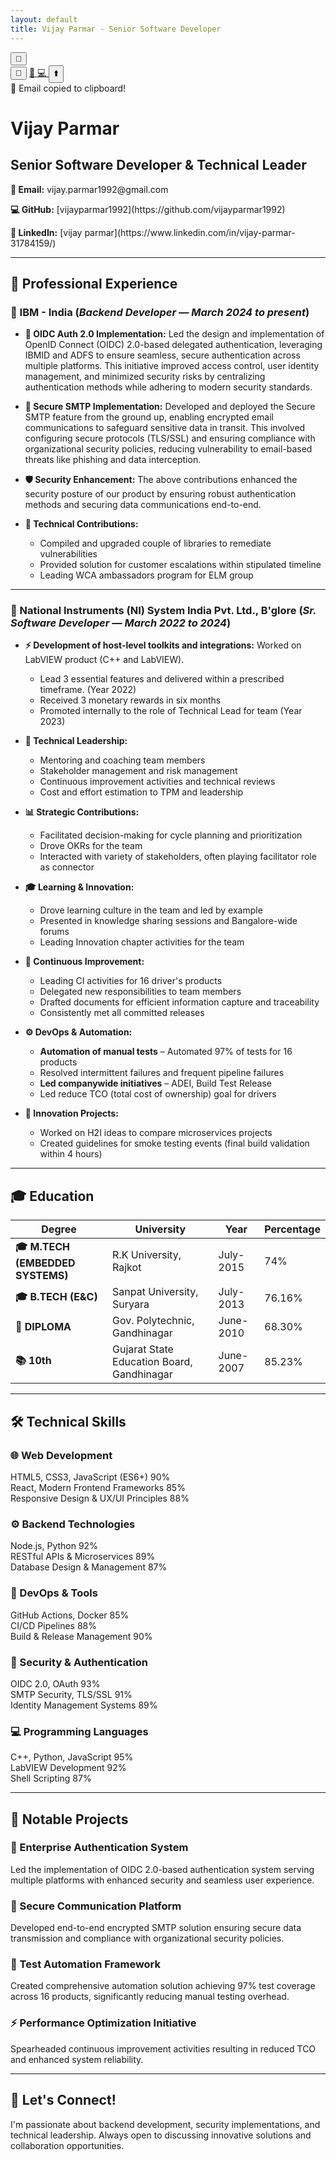 ```yaml
---
layout: default
title: Vijay Parmar - Senior Software Developer
---
```


<!-- Dark Mode Toggle -->
<button class="theme-toggle" id="themeToggle" aria-label="Toggle dark mode">
  <span id="themeIcon">🌙</span>
</button>

<!-- Floating Action Buttons -->
<div class="floating-actions">
  <button class="fab fab-email" onclick="copyEmail()" aria-label="Copy email address">
    📧
  </button>
  <a href="https://www.linkedin.com/in/vijay-parmar-31784159/" target="_blank" class="fab fab-linkedin" aria-label="LinkedIn profile">
    💼
  </a>
  <a href="https://github.com/vijayparmar1992" target="_blank" class="fab fab-github" aria-label="GitHub profile">
    💻
  </a>
  <button class="fab fab-top" onclick="scrollToTop()" aria-label="Scroll to top">
    ⬆️
  </button>
</div>

<!-- Copy Email Feedback -->
<div class="copy-feedback" id="copyFeedback">
  📧 Email copied to clipboard!
</div>

<div class="hero-section">

# Vijay Parmar
## Senior Software Developer & Technical Leader

<div class="contact-info">
<p><strong>📧 Email:</strong> vijay.parmar1992@gmail.com</p>  
<p><strong>💻 GitHub:</strong> [vijayparmar1992](https://github.com/vijayparmar1992)</p>  
<p><strong>🔗 LinkedIn:</strong> [vijay parmar](https://www.linkedin.com/in/vijay-parmar-31784159/)</p>
</div>

</div>

---

## 💼 Professional Experience

### **🏢 IBM - India** (*Backend Developer — March 2024 to present*)

- **🔐 OIDC Auth 2.0 Implementation:** Led the design and implementation of OpenID Connect (OIDC) 2.0-based delegated authentication, leveraging IBMID and ADFS to ensure seamless, secure authentication across multiple platforms. This initiative improved access control, user identity management, and minimized security risks by centralizing authentication methods while adhering to modern security standards.

- **📧 Secure SMTP Implementation:** Developed and deployed the Secure SMTP feature from the ground up, enabling encrypted email communications to safeguard sensitive data in transit. This involved configuring secure protocols (TLS/SSL) and ensuring compliance with organizational security policies, reducing vulnerability to email-based threats like phishing and data interception.

- **🛡️ Security Enhancement:** The above contributions enhanced the security posture of our product by ensuring robust authentication methods and securing data communications end-to-end.

- **🔧 Technical Contributions:**
  - Compiled and upgraded couple of libraries to remediate vulnerabilities
  - Provided solution for customer escalations within stipulated timeline
  - Leading WCA ambassadors program for ELM group

---

### **🔬 National Instruments (NI) System India Pvt. Ltd., B'glore** (*Sr. Software Developer — March 2022 to 2024*)

- **⚡ Development of host-level toolkits and integrations:** Worked on LabVIEW product (C++ and LabVIEW).
  - Lead 3 essential features and delivered within a prescribed timeframe. (Year 2022)
  - Received 3 monetary rewards in six months
  - Promoted internally to the role of Technical Lead for team (Year 2023)

- **👥 Technical Leadership:** 
  - Mentoring and coaching team members
  - Stakeholder management and risk management
  - Continuous improvement activities and technical reviews
  - Cost and effort estimation to TPM and leadership

- **📊 Strategic Contributions:**
  - Facilitated decision-making for cycle planning and prioritization
  - Drove OKRs for the team
  - Interacted with variety of stakeholders, often playing facilitator role as connector

- **🎓 Learning & Innovation:**
  - Drove learning culture in the team and led by example
  - Presented in knowledge sharing sessions and Bangalore-wide forums
  - Leading Innovation chapter activities for the team

- **🔄 Continuous Improvement:**
  - Leading CI activities for 16 driver's products
  - Delegated new responsibilities to team members
  - Drafted documents for efficient information capture and traceability
  - Consistently met all committed releases

- **⚙️ DevOps & Automation:**
  - **Automation of manual tests** – Automated 97% of tests for 16 products
  - Resolved intermittent failures and frequent pipeline failures
  - **Led companywide initiatives** – ADEI, Build Test Release
  - Led reduce TCO (total cost of ownership) goal for drivers

- **🚀 Innovation Projects:**
  - Worked on H2I ideas to compare microservices projects
  - Created guidelines for smoke testing events (final build validation within 4 hours)

---

## 🎓 Education

| Degree | University | Year | Percentage |
|--------|------------|------|------------|
| **🎓 M.TECH (EMBEDDED SYSTEMS)** | R.K University, Rajkot | July-2015 | 74% |
| **🎓 B.TECH (E&C)** | Sanpat University, Suryara | July-2013 | 76.16% |
| **📜 DIPLOMA** | Gov. Polytechnic, Gandhinagar | June-2010 | 68.30% |
| **📚 10th** | Gujarat State Education Board, Gandhinagar | June-2007 | 85.23% |

---

## 🛠️ Technical Skills

<div class="skills-grid">

### **🌐 Web Development**
<div class="skill-item" style="--skill-width: 90%">
  <span class="skill-name">HTML5, CSS3, JavaScript (ES6+)</span>
  <span class="skill-level">90%</span>
</div>
<div class="skill-item" style="--skill-width: 85%">
  <span class="skill-name">React, Modern Frontend Frameworks</span>
  <span class="skill-level">85%</span>
</div>
<div class="skill-item" style="--skill-width: 88%">
  <span class="skill-name">Responsive Design & UX/UI Principles</span>
  <span class="skill-level">88%</span>
</div>

### **⚙️ Backend Technologies**
<div class="skill-item" style="--skill-width: 92%">
  <span class="skill-name">Node.js, Python</span>
  <span class="skill-level">92%</span>
</div>
<div class="skill-item" style="--skill-width: 89%">
  <span class="skill-name">RESTful APIs & Microservices</span>
  <span class="skill-level">89%</span>
</div>
<div class="skill-item" style="--skill-width: 87%">
  <span class="skill-name">Database Design & Management</span>
  <span class="skill-level">87%</span>
</div>

### **🔧 DevOps & Tools**
<div class="skill-item" style="--skill-width: 85%">
  <span class="skill-name">GitHub Actions, Docker</span>
  <span class="skill-level">85%</span>
</div>
<div class="skill-item" style="--skill-width: 88%">
  <span class="skill-name">CI/CD Pipelines</span>
  <span class="skill-level">88%</span>
</div>
<div class="skill-item" style="--skill-width: 90%">
  <span class="skill-name">Build & Release Management</span>
  <span class="skill-level">90%</span>
</div>

### **🔐 Security & Authentication**
<div class="skill-item" style="--skill-width: 93%">
  <span class="skill-name">OIDC 2.0, OAuth</span>
  <span class="skill-level">93%</span>
</div>
<div class="skill-item" style="--skill-width: 91%">
  <span class="skill-name">SMTP Security, TLS/SSL</span>
  <span class="skill-level">91%</span>
</div>
<div class="skill-item" style="--skill-width: 89%">
  <span class="skill-name">Identity Management Systems</span>
  <span class="skill-level">89%</span>
</div>

### **💻 Programming Languages**
<div class="skill-item" style="--skill-width: 95%">
  <span class="skill-name">C++, Python, JavaScript</span>
  <span class="skill-level">95%</span>
</div>
<div class="skill-item" style="--skill-width: 92%">
  <span class="skill-name">LabVIEW Development</span>
  <span class="skill-level">92%</span>
</div>
<div class="skill-item" style="--skill-width: 87%">
  <span class="skill-name">Shell Scripting</span>
  <span class="skill-level">87%</span>
</div>

</div>

---

## 🚀 Notable Projects

<div class="projects-section">

### **🔐 Enterprise Authentication System**
Led the implementation of OIDC 2.0-based authentication system serving multiple platforms with enhanced security and seamless user experience.

### **📧 Secure Communication Platform** 
Developed end-to-end encrypted SMTP solution ensuring secure data transmission and compliance with organizational security policies.

### **🤖 Test Automation Framework**
Created comprehensive automation solution achieving 97% test coverage across 16 products, significantly reducing manual testing overhead.

### **⚡ Performance Optimization Initiative**
Spearheaded continuous improvement activities resulting in reduced TCO and enhanced system reliability.

</div>

---

<div class="call-to-action">

## 🤝 Let's Connect!

I'm passionate about backend development, security implementations, and technical leadership. Always open to discussing innovative solutions and collaboration opportunities.

</div>

<!-- Interactive JavaScript for enhanced functionality -->
<script>
// Dark Mode Toggle Functionality
const themeToggle = document.getElementById('themeToggle');
const themeIcon = document.getElementById('themeIcon');
const html = document.documentElement;

// Load saved theme
const savedTheme = localStorage.getItem('theme') || 'light';
html.setAttribute('data-theme', savedTheme);
updateThemeIcon(savedTheme);

themeToggle.addEventListener('click', () => {
  const currentTheme = html.getAttribute('data-theme');
  const newTheme = currentTheme === 'dark' ? 'light' : 'dark';
  
  html.setAttribute('data-theme', newTheme);
  localStorage.setItem('theme', newTheme);
  updateThemeIcon(newTheme);
  
  // Add a subtle animation
  themeToggle.style.transform = 'rotate(360deg)';
  setTimeout(() => {
    themeToggle.style.transform = '';
  }, 300);
});

function updateThemeIcon(theme) {
  themeIcon.textContent = theme === 'dark' ? '☀️' : '🌙';
}

// Copy Email Functionality
function copyEmail() {
  const email = 'vijay.parmar1992@gmail.com';
  navigator.clipboard.writeText(email).then(() => {
    showCopyFeedback();
  }).catch(() => {
    // Fallback for older browsers
    const textArea = document.createElement('textarea');
    textArea.value = email;
    document.body.appendChild(textArea);
    textArea.select();
    document.execCommand('copy');
    document.body.removeChild(textArea);
    showCopyFeedback();
  });
}

function showCopyFeedback() {
  const feedback = document.getElementById('copyFeedback');
  feedback.classList.add('show');
  setTimeout(() => {
    feedback.classList.remove('show');
  }, 2000);
}

// Smooth Scroll to Top
function scrollToTop() {
  window.scrollTo({
    top: 0,
    behavior: 'smooth'
  });
}

// Animate skill bars on scroll
const observeSkills = () => {
  const skillItems = document.querySelectorAll('.skill-item');
  
  const observer = new IntersectionObserver((entries) => {
    entries.forEach(entry => {
      if (entry.isIntersecting) {
        entry.target.classList.add('animate');
      }
    });
  }, {
    threshold: 0.5
  });
  
  skillItems.forEach(item => observer.observe(item));
};

// Initialize animations when page loads
document.addEventListener('DOMContentLoaded', () => {
  observeSkills();
  
  // Add enhanced hover class to project cards
  const projectCards = document.querySelectorAll('.projects-section > div');
  projectCards.forEach(card => {
    card.classList.add('enhanced-hover');
  });
});

// Show/hide floating actions based on scroll
let lastScrollTop = 0;
const floatingActions = document.querySelector('.floating-actions');

window.addEventListener('scroll', () => {
  const scrollTop = window.pageYOffset || document.documentElement.scrollTop;
  
  // Show back to top button only when scrolled down
  const backToTopBtn = document.querySelector('.fab-top');
  if (scrollTop > 300) {
    backToTopBtn.style.opacity = '1';
    backToTopBtn.style.pointerEvents = 'auto';
  } else {
    backToTopBtn.style.opacity = '0.3';
    backToTopBtn.style.pointerEvents = 'none';
  }
  
  lastScrollTop = scrollTop;
});

// Add keyboard navigation support
document.addEventListener('keydown', (e) => {
  // Toggle dark mode with Ctrl/Cmd + D
  if ((e.ctrlKey || e.metaKey) && e.key === 'd') {
    e.preventDefault();
    themeToggle.click();
  }
  
  // Scroll to top with Home key
  if (e.key === 'Home' && e.ctrlKey) {
    e.preventDefault();
    scrollToTop();
  }
});
</script>

<!-- Additional sections can be added here: Certifications, Awards, Languages, etc. -->
